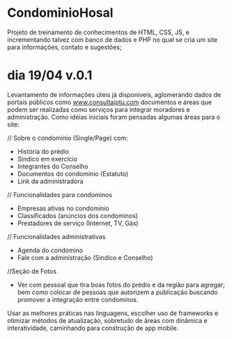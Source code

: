 # CondominioHosal
Projeto de treinamento de conhecimentos de HTML, CSS, JS, e incrementando talvez com banco de dados e PHP no qual se cria um site para informações, contato e sugestões;

# dia 19/04 v.0.1

Levantamento de informações úteis já disponíveis, aglomerando dados de portais públicos como www.consultaiptu.com documentos e áreas que podem ser realizadas como serviços para integrar moradores e administração. Como idéias iniciais foram pensadas algumas áreas para o site:

// Sobre o condominio (Single/Page) com:

- História do prédio
- Sindico em exercício
- Integrantes do Conselho
- Documentos do condomínio (Estatuto)
- Link da administradora

// Funcionalidades para condominos
- Empresas ativas no condominio
- Classificados (anúncios dos condominos)
- Prestadores de serviço (Internet, TV, Gás)

// Funcionalidades administrativas
- Agenda do condomino
- Fale com a administração (Sindico e Conselho)

//Seção de Fotos
- Ver com pessoal que tira boas fotos do prédio e da região para agregar; bem como colocar de pessoas que autorizem a publicação buscando promover a integração entre condominos.

Usar as melhores práticas nas linguagens, escolher uso de frameworks e otimizar métodos de atualização, sobretudo de áreas com dinâmica e interatividade, caminhando para construção de app mobile.



